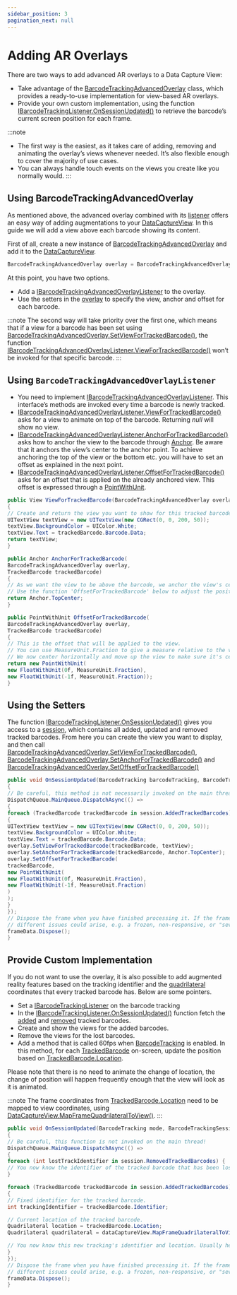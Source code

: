 ```yaml
---
sidebar_position: 3
pagination_next: null
---
```


# Adding AR Overlays

There are two ways to add advanced AR overlays to a Data Capture View:

- Take advantage of the [BarcodeTrackingAdvancedOverlay](https://docs.scandit.com/data-capture-sdk/xamarin.ios/barcode-capture/api/ui/barcode-tracking-advanced-overlay.html#class-scandit.datacapture.barcode.tracking.ui.BarcodeTrackingAdvancedOverlay) class, which provides a ready-to-use implementation for view-based AR overlays.
- Provide your own custom implementation, using the function [IBarcodeTrackingListener.OnSessionUpdated()](https://docs.scandit.com/data-capture-sdk/xamarin.ios/barcode-capture/api/barcode-tracking-listener.html#method-scandit.datacapture.barcode.tracking.IBarcodeTrackingListener.OnSessionUpdated) to retrieve the barcode’s current screen position for each frame.

:::note

- The first way is the easiest, as it takes care of adding, removing and animating the overlay’s views whenever needed. It’s also flexible enough to cover the majority of use cases.
- You can always handle touch events on the views you create like you normally would.
  :::

## Using BarcodeTrackingAdvancedOverlay

As mentioned above, the advanced overlay combined with its [listener](https://docs.scandit.com/data-capture-sdk/xamarin.ios/barcode-capture/api/ui/barcode-tracking-advanced-overlay-listener.html#interface-scandit.datacapture.barcode.tracking.ui.IBarcodeTrackingAdvancedOverlayListener) offers an easy way of adding augmentations to your [DataCaptureView](https://docs.scandit.com/data-capture-sdk/xamarin.ios/core/api/ui/data-capture-view.html#class-scandit.datacapture.core.ui.DataCaptureView). In this guide we will add a view above each barcode showing its content.

First of all, create a new instance of [BarcodeTrackingAdvancedOverlay](https://docs.scandit.com/data-capture-sdk/xamarin.ios/barcode-capture/api/ui/barcode-tracking-advanced-overlay.html#class-scandit.datacapture.barcode.tracking.ui.BarcodeTrackingAdvancedOverlay) and add it to the [DataCaptureView](https://docs.scandit.com/data-capture-sdk/xamarin.ios/core/api/ui/data-capture-view.html#class-scandit.datacapture.core.ui.DataCaptureView).

```csharp
BarcodeTrackingAdvancedOverlay overlay = BarcodeTrackingAdvancedOverlay.Create(barcodeTracking, dataCaptureView);
```

At this point, you have two options.

- Add a [IBarcodeTrackingAdvancedOverlayListener](https://docs.scandit.com/data-capture-sdk/xamarin.ios/barcode-capture/api/ui/barcode-tracking-advanced-overlay-listener.html#interface-scandit.datacapture.barcode.tracking.ui.IBarcodeTrackingAdvancedOverlayListener) to the overlay.
- Use the setters in the [overlay](https://docs.scandit.com/data-capture-sdk/xamarin.ios/barcode-capture/api/ui/barcode-tracking-advanced-overlay.html#class-scandit.datacapture.barcode.tracking.ui.BarcodeTrackingAdvancedOverlay) to specify the view, anchor and offset for each barcode.

:::note
The second way will take priority over the first one, which means that if a view for a barcode has been set using [BarcodeTrackingAdvancedOverlay.SetViewForTrackedBarcode()](https://docs.scandit.com/data-capture-sdk/xamarin.ios/barcode-capture/api/ui/barcode-tracking-advanced-overlay.html#method-scandit.datacapture.barcode.tracking.ui.BarcodeTrackingAdvancedOverlay.SetViewForTrackedBarcode), the function [IBarcodeTrackingAdvancedOverlayListener.ViewForTrackedBarcode()](https://docs.scandit.com/data-capture-sdk/xamarin.ios/barcode-capture/api/ui/barcode-tracking-advanced-overlay-listener.html#method-scandit.datacapture.barcode.tracking.ui.IBarcodeTrackingAdvancedOverlayListener.ViewForTrackedBarcode) won’t be invoked for that specific barcode.
:::

## Using `BarcodeTrackingAdvancedOverlayListener`

- You need to implement [IBarcodeTrackingAdvancedOverlayListener](https://docs.scandit.com/data-capture-sdk/xamarin.ios/barcode-capture/api/ui/barcode-tracking-advanced-overlay-listener.html#interface-scandit.datacapture.barcode.tracking.ui.IBarcodeTrackingAdvancedOverlayListener). This interface’s methods are invoked every time a barcode is newly tracked.
- [IBarcodeTrackingAdvancedOverlayListener.ViewForTrackedBarcode()](https://docs.scandit.com/data-capture-sdk/xamarin.ios/barcode-capture/api/ui/barcode-tracking-advanced-overlay-listener.html#method-scandit.datacapture.barcode.tracking.ui.IBarcodeTrackingAdvancedOverlayListener.ViewForTrackedBarcode) asks for a view to animate on top of the barcode. Returning _null_ will show no view.
- [IBarcodeTrackingAdvancedOverlayListener.AnchorForTrackedBarcode()](https://docs.scandit.com/data-capture-sdk/xamarin.ios/barcode-capture/api/ui/barcode-tracking-advanced-overlay-listener.html#method-scandit.datacapture.barcode.tracking.ui.IBarcodeTrackingAdvancedOverlayListener.AnchorForTrackedBarcode) asks how to anchor the view to the barcode through [Anchor](https://docs.scandit.com/data-capture-sdk/xamarin.ios/core/api/anchor.html#enum-scandit.datacapture.core.Anchor). Be aware that it anchors the view’s center to the anchor point. To achieve anchoring the top of the view or the bottom etc. you will have to set an offset as explained in the next point.
- [IBarcodeTrackingAdvancedOverlayListener.OffsetForTrackedBarcode()](https://docs.scandit.com/data-capture-sdk/xamarin.ios/barcode-capture/api/ui/barcode-tracking-advanced-overlay-listener.html#method-scandit.datacapture.barcode.tracking.ui.IBarcodeTrackingAdvancedOverlayListener.OffsetForTrackedBarcode) asks for an offset that is applied on the already anchored view. This offset is expressed through a [PointWithUnit](https://docs.scandit.com/data-capture-sdk/xamarin.ios/core/api/common.html#struct-scandit.datacapture.core.PointWithUnit).

```csharp
public View ViewForTrackedBarcode(BarcodeTrackingAdvancedOverlay overlay, TrackedBarcode trackedBarcode)
{
// Create and return the view you want to show for this tracked barcode. You can also return null, to have no view for this barcode.
UITextView textView = new UITextView(new CGRect(0, 0, 200, 50));
textView.BackgroundColor = UIColor.White;
textView.Text = trackedBarcode.Barcode.Data;
return textView;
}

public Anchor AnchorForTrackedBarcode(
BarcodeTrackingAdvancedOverlay overlay,
TrackedBarcode trackedBarcode)
{
// As we want the view to be above the barcode, we anchor the view's center to the top-center of the barcode quadrilateral.
// Use the function 'OffsetForTrackedBarcode' below to adjust the position of the view by providing an offset.
return Anchor.TopCenter;
}

public PointWithUnit OffsetForTrackedBarcode(
BarcodeTrackingAdvancedOverlay overlay,
TrackedBarcode trackedBarcode)
{
// This is the offset that will be applied to the view.
// You can use MeasureUnit.Fraction to give a measure relative to the view itself, the sdk will take care of transforming this into pixel size.
// We now center horizontally and move up the view to make sure it's centered and above the barcode quadrilateral by half of the view's height.
return new PointWithUnit(
new FloatWithUnit(0f, MeasureUnit.Fraction),
new FloatWithUnit(-1f, MeasureUnit.Fraction));
}
```

## Using the Setters

The function [IBarcodeTrackingListener.OnSessionUpdated()](https://docs.scandit.com/data-capture-sdk/xamarin.ios/barcode-capture/api/barcode-tracking-listener.html#method-scandit.datacapture.barcode.tracking.IBarcodeTrackingListener.OnSessionUpdated) gives you access to a [session](https://docs.scandit.com/data-capture-sdk/xamarin.ios/barcode-capture/api/barcode-tracking-session.html#class-scandit.datacapture.barcode.tracking.BarcodeTrackingSession), which contains all added, updated and removed tracked barcodes. From here you can create the view you want to display, and then call [BarcodeTrackingAdvancedOverlay.SetViewForTrackedBarcode()](https://docs.scandit.com/data-capture-sdk/xamarin.ios/barcode-capture/api/ui/barcode-tracking-advanced-overlay.html#method-scandit.datacapture.barcode.tracking.ui.BarcodeTrackingAdvancedOverlay.SetViewForTrackedBarcode), [BarcodeTrackingAdvancedOverlay.SetAnchorForTrackedBarcode()](https://docs.scandit.com/data-capture-sdk/xamarin.ios/barcode-capture/api/ui/barcode-tracking-advanced-overlay.html#method-scandit.datacapture.barcode.tracking.ui.BarcodeTrackingAdvancedOverlay.SetAnchorForTrackedBarcode) and [BarcodeTrackingAdvancedOverlay.SetOffsetForTrackedBarcode()](https://docs.scandit.com/data-capture-sdk/xamarin.ios/barcode-capture/api/ui/barcode-tracking-advanced-overlay.html#method-scandit.datacapture.barcode.tracking.ui.BarcodeTrackingAdvancedOverlay.SetOffsetForTrackedBarcode)

```csharp
public void OnSessionUpdated(BarcodeTracking barcodeTracking, BarcodeTrackingSession session, IFrameData frameData)
{
// Be careful, this method is not necessarily invoked on the main thread!
DispatchQueue.MainQueue.DispatchAsync(() =>
{
foreach (TrackedBarcode trackedBarcode in session.AddedTrackedBarcodes)
{
UITextView textView = new UITextView(new CGRect(0, 0, 200, 50));
textView.BackgroundColor = UIColor.White;
textView.Text = trackedBarcode.Barcode.Data;
overlay.SetViewForTrackedBarcode(trackedBarcode, textView);
overlay.SetAnchorForTrackedBarcode(trackedBarcode, Anchor.TopCenter);
overlay.SetOffsetForTrackedBarcode(
trackedBarcode,
new PointWithUnit(
new FloatWithUnit(0f, MeasureUnit.Fraction),
new FloatWithUnit(-1f, MeasureUnit.Fraction)
)
);
}
});
// Dispose the frame when you have finished processing it. If the frame is not properly disposed,
// different issues could arise, e.g. a frozen, non-responsive, or "severely stuttering" video feed.
frameData.Dispose();
}
```

## Provide Custom Implementation

If you do not want to use the overlay, it is also possible to add augmented reality features based on the tracking identifier and the [quadrilateral](https://docs.scandit.com/data-capture-sdk/xamarin.ios/core/api/common.html#struct-scandit.datacapture.core.Quadrilateral) coordinates that every tracked barcode has. Below are some pointers.

- Set a [IBarcodeTrackingListener](https://docs.scandit.com/data-capture-sdk/xamarin.ios/barcode-capture/api/barcode-tracking-listener.html#interface-scandit.datacapture.barcode.tracking.IBarcodeTrackingListener) on the barcode tracking
- In the [IBarcodeTrackingListener.OnSessionUpdated()](https://docs.scandit.com/data-capture-sdk/xamarin.ios/barcode-capture/api/barcode-tracking-listener.html#method-scandit.datacapture.barcode.tracking.IBarcodeTrackingListener.OnSessionUpdated) function fetch the [added](https://docs.scandit.com/data-capture-sdk/xamarin.ios/barcode-capture/api/barcode-tracking-session.html#property-scandit.datacapture.barcode.tracking.BarcodeTrackingSession.AddedTrackedBarcodes) and [removed](https://docs.scandit.com/data-capture-sdk/xamarin.ios/barcode-capture/api/barcode-tracking-session.html#property-scandit.datacapture.barcode.tracking.BarcodeTrackingSession.RemovedTrackedBarcodes) tracked barcodes.
- Create and show the views for the added barcodes.
- Remove the views for the lost barcodes.
- Add a method that is called 60fps when [BarcodeTracking](https://docs.scandit.com/data-capture-sdk/xamarin.ios/barcode-capture/api/barcode-tracking.html#class-scandit.datacapture.barcode.tracking.BarcodeTracking) is enabled. In this method, for each [TrackedBarcode](https://docs.scandit.com/data-capture-sdk/xamarin.ios/barcode-capture/api/tracked-barcode.html#class-scandit.datacapture.barcode.tracking.TrackedBarcode) on-screen, update the position based on [TrackedBarcode.Location](https://docs.scandit.com/data-capture-sdk/xamarin.ios/barcode-capture/api/tracked-barcode.html#property-scandit.datacapture.barcode.tracking.TrackedBarcode.Location).

Please note that there is no need to animate the change of location, the change of position will happen frequently enough that the view will look as it is animated.

:::note
The frame coordinates from [TrackedBarcode.Location](https://docs.scandit.com/data-capture-sdk/xamarin.ios/barcode-capture/api/tracked-barcode.html#property-scandit.datacapture.barcode.tracking.TrackedBarcode.Location) need to be mapped to view coordinates, using [DataCaptureView.MapFrameQuadrilateralToView()](https://docs.scandit.com/data-capture-sdk/xamarin.ios/core/api/ui/data-capture-view.html#method-scandit.datacapture.core.ui.DataCaptureView.MapFrameQuadrilateralToView).
:::

```csharp
public void OnSessionUpdated(BarcodeTracking mode, BarcodeTrackingSession session, IFrameData frameData)
{
// Be careful, this function is not invoked on the main thread!
DispatchQueue.MainQueue.DispatchAsync(() =>
{
foreach (int lostTrackIdentifier in session.RemovedTrackedBarcodes) {
// You now know the identifier of the tracked barcode that has been lost. Usually here you would remove the views associated.
}

foreach (TrackedBarcode trackedBarcode in session.AddedTrackedBarcodes)
{
// Fixed identifier for the tracked barcode.
int trackingIdentifier = trackedBarcode.Identifier;

// Current location of the tracked barcode.
Quadrilateral location = trackedBarcode.Location;
Quadrilateral quadrilateral = dataCaptureView.MapFrameQuadrilateralToView(location);

// You now know this new tracking's identifier and location. Usually here you would create and show the views.
}
});
// Dispose the frame when you have finished processing it. If the frame is not properly disposed,
// different issues could arise, e.g. a frozen, non-responsive, or "severely stuttering" video feed.
frameData.Dispose();
}
```
